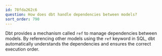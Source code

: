 ```yaml
---
id: 78fda262c6
question: How does dbt handle dependencies between models?
sort_order: 790
---
```


Dbt provides a mechanism called `ref` to manage dependencies between models. By referencing other models using the `ref` keyword in SQL, dbt automatically understands the dependencies and ensures the correct execution order.